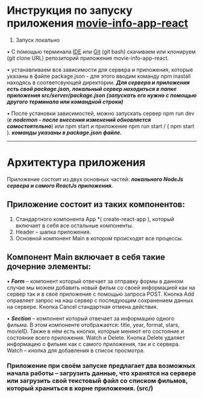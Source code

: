 # Инструкция по запуску приложения [movie-info-app-react](https://github.com/Onefun1/movie-info-app-react/tree/local)

1.	Запуск локально

•	С помощью терминала [IDE](https://ru.wikipedia.org/wiki/Интегрированная_среда_разработки) или [Git](https://git-scm.com) (git bash) скачиваем или клонируем (git clone URL) репозиторий приложения movie-info-app-react.

•	устанавливаем все зависимости для сервера и приложения, которые указаны в файле package.json - для этого вводим команду npm inastall находясь в соответсвующей директории. ***Для сервера и приложения есть свой package.json, локальный сервер находиться в папке приложения src/server/package.json (запускать его нужно с помощью другого терминала или командной строки)***

•	После установки зависимостей, можно запускать сервер npm run dev (***с nodemon - после внесения изменений обновляется самостоятельно***) или npm start и приложение npm run start  / ( npm start ). ***команды указаны в package.json файле.***


-----

# Архитектура приложения


Приложение состоит из двух основных частей: ***локального NodeJs сервера и самого ReactJs приложения.***

## Приложение состоит из таких компонентов:
1.	Стандартного компонента App  *( create-react-app ), который включает в себя все остальные компоненты.
2.	Header – шапка приложения.
3.	Основной компонент Main в котором происходят все процессы.
## Компонент Main включает в себя такие дочерние элементы:
•	***Form*** – компонент который отвечает за отправку формы в данном случае мы можем добавить новый фильм со своей информацией как на сервер так и в своё приложение с помощью запроса POST. Кнопка Add оправляет запрос на наш сервер с последующим сохранением данных на сервере. Кнопка Cancel стандартная отмена действия.
 
•	***Section*** – компонент который отвечает за информацию одного фильма. В этом компоненте отображается: title, year, format, stars, movieID. Также в нём есть кнопки, которые меняют его состояние и состояние всего приложения. Watch и Delete. Кнопка Delete удаляет информацию о фильме как с самого приложения, так и с сервера. Watch – кнопка для добавления в список просмотра.

### Приложение при своём запуске предлагает два возможных начала работы – загрузить данные, что хранятся на сервере или загрузить свой текстовый файл со списком фильмов, который храниться в корне приложения. (src/)
